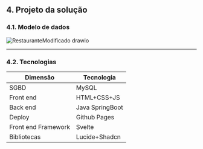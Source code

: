## 4. Projeto da solução

### 4.1. Modelo de dados

![RestauranteModificado drawio](https://github.com/ICEI-PUC-Minas-PPLES-TI/plf-es-2024-1-ti2-1372100-grupo-4-restaurante/assets/129969591/3b629291-65b0-424e-b3b8-fe91f7465920)

---

### 4.2. Tecnologias

| **Dimensão**   | **Tecnologia**  |
| ---            | ---             |
| SGBD           | MySQL           |
| Front end      | HTML+CSS+JS     |
| Back end       | Java SpringBoot |
| Deploy         | Github Pages    |
|Front end Framework | Svelte |
|Bibliotecas|Lucide+Shadcn|

